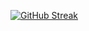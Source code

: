 <a href="https://git.io/streak-stats"><img src="https://streak-stats.demolab.com?user=Mr-boss&theme=dark&hide_border=true" alt="GitHub Streak" /></a>
